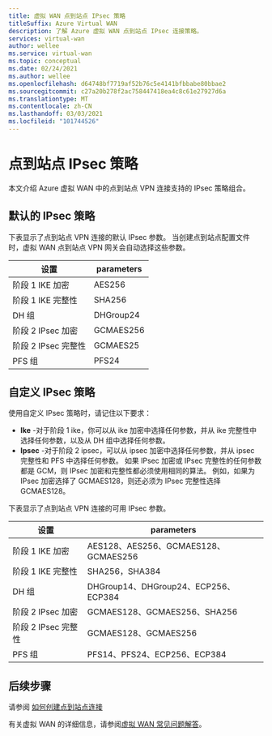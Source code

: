 ```yaml
---
title: 虚拟 WAN 点到站点 IPsec 策略
titleSuffix: Azure Virtual WAN
description: 了解 Azure 虚拟 WAN 点到站点 IPsec 连接策略。
services: virtual-wan
author: wellee
ms.service: virtual-wan
ms.topic: conceptual
ms.date: 02/24/2021
ms.author: wellee
ms.openlocfilehash: d64748bf7719af52b76c5e4141bfbbabe80bbae2
ms.sourcegitcommit: c27a20b278f2ac758447418ea4c8c61e27927d6a
ms.translationtype: MT
ms.contentlocale: zh-CN
ms.lasthandoff: 03/03/2021
ms.locfileid: "101744526"
---
```

# <a name="point-to-site-ipsec-policies"></a>点到站点 IPsec 策略

本文介绍 Azure 虚拟 WAN 中的点到站点 VPN 连接支持的 IPsec 策略组合。

## <a name="default-ipsec-policies"></a>默认的 IPsec 策略

下表显示了点到站点 VPN 连接的默认 IPsec 参数。 当创建点到站点配置文件时，虚拟 WAN 点到站点 VPN 网关会自动选择这些参数。

| 设置 | parameters |
|--- |--- |
| 阶段 1 IKE 加密 | AES256 |
| 阶段 1 IKE 完整性 |  SHA256 |
| DH 组 | DHGroup24 |
| 阶段 2 IPsec 加密 | GCMAES256|
| 阶段 2 IPsec 完整性 | GCMAES25 |
| PFS 组 |PFS24|

## <a name="custom-ipsec-policies"></a>自定义 IPsec 策略

使用自定义 IPsec 策略时，请记住以下要求：

* **Ike** -对于阶段 1 ike，你可以从 ike 加密中选择任何参数，并从 ike 完整性中选择任何参数，以及从 DH 组中选择任何参数。
* **Ipsec** -对于阶段 2 ipsec，可以从 ipsec 加密中选择任何参数，并从 ipsec 完整性和 PFS 中选择任何参数。 如果 IPsec 加密或 IPsec 完整性的任何参数都是 GCM，则 IPsec 加密和完整性都必须使用相同的算法。 例如，如果为 IPsec 加密选择了 GCMAES128，则还必须为 IPsec 完整性选择 GCMAES128。  

下表显示了点到站点 VPN 连接的可用 IPsec 参数。

| 设置 | parameters |
|--- |--- |
| 阶段 1 IKE 加密 | AES128、AES256、GCMAES128、GCMAES256 |
| 阶段 1 IKE 完整性 |  SHA256，SHA384 |
| DH 组 | DHGroup14、DHGroup24、ECP256、ECP384 |
| 阶段 2 IPsec 加密 | GCMAES128、GCMAES256、SHA256|
| 阶段 2 IPsec 完整性 | GCMAES128、GCMAES256 |
| PFS 组 |PFS14、PFS24、ECP256、ECP384|

## <a name="next-steps"></a>后续步骤

请参阅 [如何创建点到站点连接](virtual-wan-point-to-site-portal.md)

有关虚拟 WAN 的详细信息，请参阅[虚拟 WAN 常见问题解答](virtual-wan-faq.md)。
